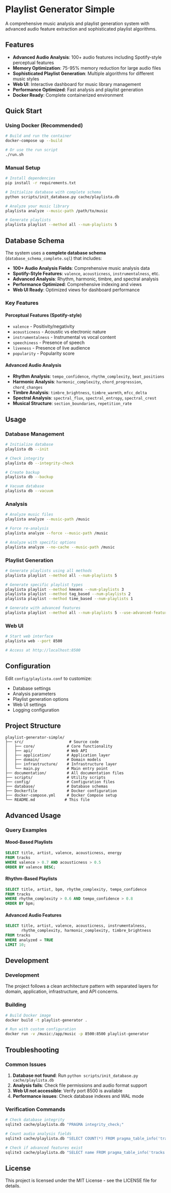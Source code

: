 # Playlist Generator Simple

A comprehensive music analysis and playlist generation system with advanced audio feature extraction and sophisticated playlist algorithms.

## Features

- **Advanced Audio Analysis**: 100+ audio features including Spotify-style perceptual features
- **Memory Optimization**: 75-95% memory reduction for large audio files
- **Sophisticated Playlist Generation**: Multiple algorithms for different music styles
- **Web UI**: Interactive dashboard for music library management
- **Performance Optimized**: Fast analysis and playlist generation
- **Docker Ready**: Complete containerized environment

## Quick Start

### Using Docker (Recommended)

```bash
# Build and run the container
docker-compose up --build

# Or use the run script
./run.sh
```

### Manual Setup

```bash
# Install dependencies
pip install -r requirements.txt

# Initialize database with complete schema
python scripts/init_database.py cache/playlista.db

# Analyze your music library
playlista analyze --music-path /path/to/music

# Generate playlists
playlista playlist --method all --num-playlists 5
```

## Database Schema

The system uses a **complete database schema** (`database_schema_complete.sql`) that includes:

- **100+ Audio Analysis Fields**: Comprehensive music analysis data
- **Spotify-Style Features**: `valence`, `acousticness`, `instrumentalness`, etc.
- **Advanced Analysis**: Rhythm, harmonic, timbre, and spectral analysis
- **Performance Optimized**: Comprehensive indexing and views
- **Web UI Ready**: Optimized views for dashboard performance

### Key Features

#### Perceptual Features (Spotify-style)
- `valence` - Positivity/negativity
- `acousticness` - Acoustic vs electronic nature
- `instrumentalness` - Instrumental vs vocal content
- `speechiness` - Presence of speech
- `liveness` - Presence of live audience
- `popularity` - Popularity score

#### Advanced Audio Analysis
- **Rhythm Analysis**: `tempo_confidence`, `rhythm_complexity`, `beat_positions`
- **Harmonic Analysis**: `harmonic_complexity`, `chord_progression`, `chord_changes`
- **Timbre Analysis**: `timbre_brightness`, `timbre_warmth`, `mfcc_delta`
- **Spectral Analysis**: `spectral_flux`, `spectral_entropy`, `spectral_crest`
- **Musical Structure**: `section_boundaries`, `repetition_rate`

## Usage

### Database Management

```bash
# Initialize database
playlista db --init

# Check integrity
playlista db --integrity-check

# Create backup
playlista db --backup

# Vacuum database
playlista db --vacuum
```

### Analysis

```bash
# Analyze music files
playlista analyze --music-path /music

# Force re-analysis
playlista analyze --force --music-path /music

# Analyze with specific options
playlista analyze --no-cache --music-path /music
```

### Playlist Generation

```bash
# Generate playlists using all methods
playlista playlist --method all --num-playlists 5

# Generate specific playlist types
playlista playlist --method kmeans --num-playlists 3
playlista playlist --method tag_based --num-playlists 2
playlista playlist --method time_based --num-playlists 1

# Generate with advanced features
playlista playlist --method all --num-playlists 5 --use-advanced-features
```

### Web UI

```bash
# Start web interface
playlista web --port 8500

# Access at http://localhost:8500
```

## Configuration

Edit `config/playlista.conf` to customize:

- Database settings
- Analysis parameters
- Playlist generation options
- Web UI settings
- Logging configuration

## Project Structure

```
playlist-generator-simple/
├── src/                    # Source code
│   ├── core/              # Core functionality
│   ├── api/               # Web API
│   ├── application/       # Application layer
│   ├── domain/            # Domain models
│   ├── infrastructure/    # Infrastructure layer
│   └── main.py            # Main entry point
├── documentation/         # All documentation files
├── scripts/               # Utility scripts
├── config/                # Configuration files
├── database/              # Database schemas
├── Dockerfile             # Docker configuration
├── docker-compose.yml     # Docker Compose setup
└── README.md             # This file
```

## Advanced Usage

### Query Examples

#### Mood-Based Playlists
```sql
SELECT title, artist, valence, acousticness, energy
FROM tracks 
WHERE valence > 0.7 AND acousticness > 0.5
ORDER BY valence DESC;
```

#### Rhythm-Based Playlists
```sql
SELECT title, artist, bpm, rhythm_complexity, tempo_confidence
FROM tracks 
WHERE rhythm_complexity > 0.6 AND tempo_confidence > 0.8
ORDER BY bpm;
```

#### Advanced Audio Features
```sql
SELECT title, artist, valence, acousticness, instrumentalness, 
       rhythm_complexity, harmonic_complexity, timbre_brightness
FROM tracks 
WHERE analyzed = TRUE 
LIMIT 10;
```

## Development

### Development

The project follows a clean architecture pattern with separated layers for domain, application, infrastructure, and API concerns.

### Building

```bash
# Build Docker image
docker build -t playlist-generator .

# Run with custom configuration
docker run -v /music:/app/music -p 8500:8500 playlist-generator
```

## Troubleshooting

### Common Issues

1. **Database not found**: Run `python scripts/init_database.py cache/playlista.db`
2. **Analysis fails**: Check file permissions and audio format support
3. **Web UI not accessible**: Verify port 8500 is available
4. **Performance issues**: Check database indexes and WAL mode

### Verification Commands

```bash
# Check database integrity
sqlite3 cache/playlista.db "PRAGMA integrity_check;"

# Count audio analysis fields
sqlite3 cache/playlista.db "SELECT COUNT(*) FROM pragma_table_info('tracks');"

# Check if advanced features exist
sqlite3 cache/playlista.db "SELECT name FROM pragma_table_info('tracks') WHERE name IN ('valence', 'acousticness', 'rhythm_complexity');"
```

## License

This project is licensed under the MIT License - see the LICENSE file for details. 